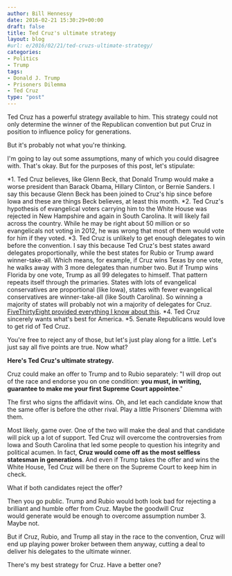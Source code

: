 ```yaml
---
author: Bill Hennessy
date: 2016-02-21 15:30:29+00:00
draft: false
title: Ted Cruz's ultimate strategy
layout: blog
#url: e/2016/02/21/ted-cruzs-ultimate-strategy/
categories:
- Politics
- Trump
tags:
- Donald J. Trump
- Prisoners Dilemma
- Ted Cruz
type: "post"
---
```


Ted Cruz has a powerful strategy available to him. This strategy could not only determine the winner of the Republican convention but put Cruz in position to influence policy for generations.

But it's probably not what you're thinking.

I'm going to lay out some assumptions, many of which you could disagree with. That's okay. But for the purposes of this post, let's stipulate:




*1. Ted Cruz believes, like Glenn Beck, that Donald Trump would make a worse president than Barack Obama, Hillary Clinton, or Bernie Sanders. I say this because Glenn Beck has been joined to Cruz's hip since before Iowa and these are things Beck believes, at least this month.
*2. Ted Cruz's hypothesis of evangelical voters carrying him to the White House was rejected in New Hampshire and again in South Carolina. It will likely fail across the country. While he may be right about 50 million or so evangelicals not voting in 2012, he was wrong that most of them would vote for him if they voted.
*3. Ted Cruz is unlikely to get enough delegates to win before the convention. I say this because Ted Cruz's best states award delegates proportionally, while the best states for Rubio or Trump award winner-take-all. Which means, for example, if Cruz wins Texas by one vote, he walks away with 3 more delegates than number two. But if Trump wins Florida by one vote, Trump as all 99 delegates to himself. That pattern repeats itself through the primaries. States with lots of evangelical conservatives are proportional (like Iowa), states with fewer evangelical conservatives are winner-take-all (like South Carolina). So winning a majority of states will probably not win a majority of delegates for Cruz. [FiveThirtyEight provided everything I know about this](https://fivethirtyeight.com/features/ted-cruz-has-a-huge-math-problem/).
*4. Ted Cruz sincerely wants what's best for America.
*5. Senate Republicans would love to get rid of Ted Cruz.


You're free to reject any of those, but let's just play along for a little. Let's just say all five points are true. Now what?

**Here's Ted Cruz's ultimate strategy.**

Cruz could make an offer to Trump and to Rubio separately: "I will drop out of the race and endorse you on one condition: **you must, in writing, guarantee to make me your first Supreme Court appointee**."

The first who signs the affidavit wins. Oh, and let each candidate know that the same offer is before the other rival. Play a little Prisoners' Dilemma with them.

Most likely, game over. One of the two will make the deal and that candidate will pick up a lot of support. Ted Cruz will overcome the controversies from Iowa and South Carolina that led some people to question his integrity and political acumen. In fact, **Cruz would come off as the most selfless statesman in generations**. And even if Trump takes the offer and wins the White House, Ted Cruz will be there on the Supreme Court to keep him in check.

What if both candidates reject the offer?

Then you go public. Trump and Rubio would both look bad for rejecting a brilliant and humble offer from Cruz. Maybe the goodwill Cruz would generate would be enough to overcome assumption number 3. Maybe not.

But if Cruz, Rubio, and Trump all stay in the race to the convention, Cruz will end up playing power broker between them anyway, cutting a deal to deliver his delegates to the ultimate winner.

There's my best strategy for Cruz. Have a better one?
